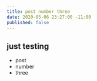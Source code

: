 ```yaml
---
title: post number three
date: 2020-05-06 23:27:00 -11:00
published: false
---
```


## just testing 

+ post 
+ number 
+ three